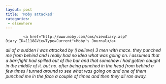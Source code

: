 ```yaml
---
layout: post
title: 'Moby attacked'
categories:
 - elsewhere
---
```


			<a href="http://www.moby.com/cms/viewdiary.asp?Diary_ID=1118&ViewType=Current">Moby's Journal</a>



<i>all of a sudden i was attacked by (i believe) 3 men with mace. they punched me from behind and i really had no idea what was going on. i assumed that a bar-fight had spilled out of the bar and that somehow i had gotten caught in the middle of it. but no. after being punched in the head from behind a few times i turned around to see what was going on and one of them punched me in the face a couple of times and then they all ran away.</i>


